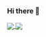 ### Hi there 👋

<!--
**Mehdihmz/Mehdihmz** is a ✨ _special_ ✨ repository because its `README.md` (this file) appears on your GitHub profile.

Here are some ideas to get you started:

- 🔭 I’m currently working on ...
- 🌱 I’m currently learning ...
- 👯 I’m looking to collaborate on ...
- 🤔 I’m looking for help with ...
- 💬 Ask me about ...
- 📫 How to reach me: ...
- 😄 Pronouns: ...
- ⚡ Fun fact: ...
-->


<a href="https://github.com/Mehdihmz">
<img align="center" src="https://github-readme-stats.vercel.app/api?username=Mehdihmz&show_icons=true&count_private=true&include_all_commits=true" />
</a>

<a href="https://github.com/Mehdihmz">
<img align="center" src="https://github-readme-stats.vercel.app/api/top-langs/?username=Mehdihmz" />
</a>
